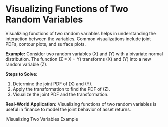 # Visualizing Functions of Two Random Variables

Visualizing functions of two random variables helps in understanding the interaction between the variables. Common visualizations include joint PDFs, contour plots, and surface plots.

**Example:**
Consider two random variables \(X\) and \(Y\) with a bivariate normal distribution. The function \(Z = X + Y\) transforms \(X\) and \(Y\) into a new random variable \(Z\).

**Steps to Solve:**
1. Determine the joint PDF of \(X\) and \(Y\).
2. Apply the transformation to find the PDF of \(Z\).
3. Visualize the joint PDF and the transformation.

**Real-World Application:**
Visualizing functions of two random variables is useful in finance to model the joint behavior of asset returns.

!Visualizing Two Variables Example
